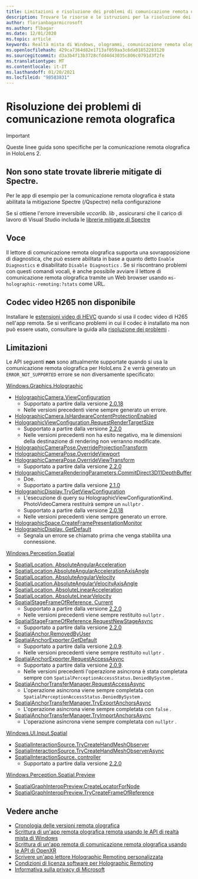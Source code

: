 ```yaml
---
title: Limitazioni e risoluzione dei problemi di comunicazione remota olografica
description: Trovare le risorse e le istruzioni per la risoluzione dei problemi per la funzionalità di comunicazione remota olografica nei dispositivi HoloLens 2.
author: florianbagarmicrosoft
ms.author: flbagar
ms.date: 12/01/2020
ms.topic: article
keywords: Realtà mista di Windows, ologrammi, comunicazione remota olografica, rendering remoto, rendering di rete, HoloLens, ologrammi remoti, risoluzione dei problemi, guida, cuffie per realtà mista, auricolare di realtà mista di Windows, auricolare della realtà virtuale
ms.openlocfilehash: 429ca7364d82e1713af059aa3c6da01852283120
ms.sourcegitcommit: d3a3b4f13b3728cfdd4d43035c806c0791d3f2fe
ms.translationtype: MT
ms.contentlocale: it-IT
ms.lasthandoff: 01/20/2021
ms.locfileid: "98583831"
---
```

# <a name="holographic-remoting-troubleshooting"></a>Risoluzione dei problemi di comunicazione remota olografica

> [!IMPORTANT]
> Queste linee guida sono specifiche per la comunicazione remota olografica in HoloLens 2.

## <a name="spectre-mitigated-libraries-not-found"></a>Non sono state trovate librerie mitigate di Spectre.

Per le app di esempio per la comunicazione remota olografica è stata abilitata la mitigazione Spectre (/Qspectre) nella configurazione

Se si ottiene l'errore irreversibile *vccorlib. lib* , assicurarsi che il carico di lavoro di Visual Studio includa le [librerie mitigate di Spectre](/cpp/build/reference/qspectre)

## <a name="speech"></a>Voce

Il lettore di comunicazione remota olografica supporta una sovrapposizione di diagnostica, che può essere abilitata in base a quanto detto ```Enable Diagnostics``` e disabilitato ```Disable Diagnostics``` . Se si riscontrano problemi con questi comandi vocali, è anche possibile avviare il lettore di comunicazione remota olografica tramite un Web browser usando ```ms-holographic-remoting:?stats``` come URL.

## <a name="h265-video-codec-not-available"></a>Codec video H265 non disponibile

Installare le [estensioni video di HEVC](https://www.microsoft.com/p/hevc-video-extensions/9nmzlz57r3t7) quando si usa il codec video di H265 nell'app remota. Se si verificano problemi in cui il codec è installato ma non può essere usato, consultare la guida alla [risoluzione dei problemi](/azure/remote-rendering/resources/troubleshoot#h265-codec-not-available) .

## <a name="limitations"></a>Limitazioni

Le API seguenti **non** sono attualmente supportate quando si usa la comunicazione remota olografica per HoloLens 2 e verrà generato un ```ERROR_NOT_SUPPORTED``` errore se non diversamente specificato:

[Windows.Graphics.Holographic](/uwp/api/windows.graphics.holographic)

* [HolographicCamera.ViewConfiguration](/uwp/api/windows.graphics.holographic.holographiccamera.viewconfiguration)
  - Supportato a partire dalla versione [2.0.18](holographic-remoting-version-history.md#v2.0.18)
  - Nelle versioni precedenti viene sempre generato un errore.
* [HolographicCamera.IsHardwareContentProtectionEnabled](/uwp/api/windows.graphics.holographic.holographiccamera.ishardwarecontentprotectionenabled#Windows_Graphics_Holographic_HolographicCamera_IsHardwareContentProtectionEnabled)
* [HolographicViewConfiguration.RequestRenderTargetSize](/uwp/api/windows.graphics.holographic.holographicviewconfiguration.requestrendertargetsize#Windows_Graphics_Holographic_HolographicViewConfiguration_RequestRenderTargetSize_Windows_Foundation_Size_)
  - Supportato a partire dalla versione [2.2.0](holographic-remoting-version-history.md#v2.2.0)
  - Nelle versioni precedenti non ha esito negativo, ma le dimensioni della destinazione di rendering non verranno modificate.
* [HolographicCameraPose.OverrideProjectionTransform](/uwp/api/windows.graphics.holographic.holographiccamerapose.overrideprojectiontransform)
* [HolographicCameraPose.OverrideViewport](/uwp/api/windows.graphics.holographic.holographiccamerapose.overrideviewport)
* [HolographicCameraPose.OverrideViewTransform](/uwp/api/windows.graphics.holographic.holographiccamerapose.overrideviewtransform)
  - Supportato a partire dalla versione [2.2.0](holographic-remoting-version-history.md#v2.2.0)
* [HolographicCameraRenderingParameters.CommitDirect3D11DepthBuffer](/uwp/api/windows.graphics.holographic.holographiccamerarenderingparameters.commitdirect3d11depthbuffer#Windows_Graphics_Holographic_HolographicCameraRenderingParameters_CommitDirect3D11DepthBuffer_Windows_Graphics_DirectX_Direct3D11_IDirect3DSurface_)
  - Doe.
  - Supportato a partire dalla versione [2.1.0](holographic-remoting-version-history.md#v2.1.0)
* [HolographicDisplay.TryGetViewConfiguration](/uwp/api/windows.graphics.holographic.holographicdisplay.trygetviewconfiguration)
  - L'esecuzione di query su HolographicViewConfigurationKind. PhotoVideoCamera restituirà sempre un ```nullptr``` .
  - Supportato a partire dalla versione [2.0.18](holographic-remoting-version-history.md#v2.0.18)
  - Nelle versioni precedenti viene sempre generato un errore.
* [HolographicSpace.CreateFramePresentationMonitor](/uwp/api/windows.graphics.holographic.holographicspace.createframepresentationmonitor)
* [HolographicDisplay. GetDefault](/uwp/api/windows.graphics.holographic.holographicdisplay.getdefault#Windows_Graphics_Holographic_HolographicDisplay_GetDefault)
  - Segnala un errore se chiamato prima che venga stabilita una connessione.


[Windows.Perception.Spatial](/uwp/api/windows.perception.spatial)

* [SpatialLocation. AbsoluteAngularAcceleration](/uwp/api/windows.perception.spatial.spatiallocation.absoluteangularacceleration)
* [SpatialLocation.AbsoluteAngularAccelerationAxisAngle](/uwp/api/windows.perception.spatial.spatiallocation.absoluteangularaccelerationaxisangle)
* [SpatialLocation. AbsoluteAngularVelocity](/uwp/api/windows.perception.spatial.spatiallocation.absoluteangularvelocity)
* [SpatialLocation.AbsoluteAngularVelocityAxisAngle](/uwp/api/windows.perception.spatial.spatiallocation.absoluteangularvelocityaxisangle)
* [SpatialLocation. AbsoluteLinearAcceleration](/uwp/api/windows.perception.spatial.spatiallocation.absolutelinearacceleration)
* [SpatialLocation. AbsoluteLinearVelocity](/uwp/api/windows.perception.spatial.spatiallocation.absolutelinearvelocity)
* [SpatialStageFrameOfReference. Current](/uwp/api/windows.perception.spatial.spatialstageframeofreference.current)
  - Supportato a partire dalla versione [2.2.0](holographic-remoting-version-history.md#v2.2.0)
  - Nelle versioni precedenti viene sempre restituito ```nullptr``` .
* [SpatialStageFrameOfReference.RequestNewStageAsync](/uwp/api/windows.perception.spatial.spatialstageframeofreference.requestnewstageasync)
  - Supportato a partire dalla versione [2.2.0](holographic-remoting-version-history.md#v2.2.0)
* [SpatialAnchor.RemovedByUser](/uwp/api/windows.perception.spatial.spatialanchor.removedbyuser)
* [SpatialAnchorExporter.GetDefault](/uwp/api/windows.perception.spatial.spatialanchorexporter.getdefault
)
  - Supportato a partire dalla versione [2.0.9](holographic-remoting-version-history.md#v2.0.9). 
  - Nelle versioni precedenti viene sempre restituito ```nullptr``` . 
* [SpatialAnchorExporter.RequestAccessAsync](/uwp/api/windows.perception.spatial.spatialanchorexporter.requestaccessasync
)
  - Supportato a partire dalla versione [2.0.9](holographic-remoting-version-history.md#v2.0.9). 
  - Nelle versioni precedenti l'operazione asincrona è stata completata sempre con ```SpatialPerceptionAccessStatus.DeniedBySystem``` .
* [SpatialAnchorTransferManager.RequestAccessAsync](/uwp/api/windows.perception.spatial.spatialanchortransfermanager.requestaccessasync#Windows_Perception_Spatial_SpatialAnchorTransferManager_RequestAccessAsync)
  - L'operazione asincrona viene sempre completata con ```SpatialPerceptionAccessStatus.DeniedBySystem``` .
* [SpatialAnchorTransferManager.TryExportAnchorsAsync](/uwp/api/windows.perception.spatial.spatialanchortransfermanager.tryexportanchorsasync#Windows_Perception_Spatial_SpatialAnchorTransferManager_TryExportAnchorsAsync_Windows_Foundation_Collections_IIterable_Windows_Foundation_Collections_IKeyValuePair_System_String_Windows_Perception_Spatial_SpatialAnchor___Windows_Storage_Streams_IOutputStream_)
  - L'operazione asincrona viene sempre completata con ```false``` .
* [SpatialAnchorTransferManager.TryImportAnchorsAsync](/uwp/api/windows.perception.spatial.spatialanchortransfermanager.tryimportanchorsasync
)
  - L'operazione asincrona viene sempre completata con ```nullptr``` .

[Windows.UI.Input.Spatial](/uwp/api/windows.ui.input.spatial)

* [SpatialInteractionSource.TryCreateHandMeshObserver](/uwp/api/windows.ui.input.spatial.spatialinteractionsource.trycreatehandmeshobserver#Windows_UI_Input_Spatial_SpatialInteractionSource_TryCreateHandMeshObserver)
* [SpatialInteractionSource.TryCreateHandMeshObserverAsync](/uwp/api/windows.ui.input.spatial.spatialinteractionsource.trycreatehandmeshobserverasync)
* [SpatialInteractionSource. controller](/uwp/api/windows.ui.input.spatial.spatialinteractionsource.controller#Windows_UI_Input_Spatial_SpatialInteractionSource_Controller)
  - Supportato a partire dalla versione [2.2.0](holographic-remoting-version-history.md#v2.2.0)

[Windows.Perception.Spatial.Preview](/uwp/api/windows.perception.spatial.preview)

* [SpatialGraphInteropPreview.CreateLocatorForNode](/uwp/api/windows.perception.spatial.preview.spatialgraphinteroppreview.createlocatorfornode)
* [SpatialGraphInteropPreview.TryCreateFrameOfReference](/uwp/api/windows.perception.spatial.preview.spatialgraphinteroppreview.trycreateframeofreference)

## <a name="see-also"></a>Vedere anche
* [Cronologia delle versioni remota olografica](holographic-remoting-version-history.md)
* [Scrittura di un'app remota olografica remota usando le API di realtà mista di Windows](holographic-remoting-create-remote-wmr.md)
* [Scrittura di un'app remota di comunicazione remota olografica usando le API di OpenXR](holographic-remoting-create-remote-openxr.md)
* [Scrivere un'app lettore Holographic Remoting personalizzata](holographic-remoting-create-player.md)
* [Condizioni di licenza software per Holographic Remoting](/legal/mixed-reality/microsoft-holographic-remoting-software-license-terms)
* [Informativa sulla privacy di Microsoft](https://go.microsoft.com/fwlink/?LinkId=521839)